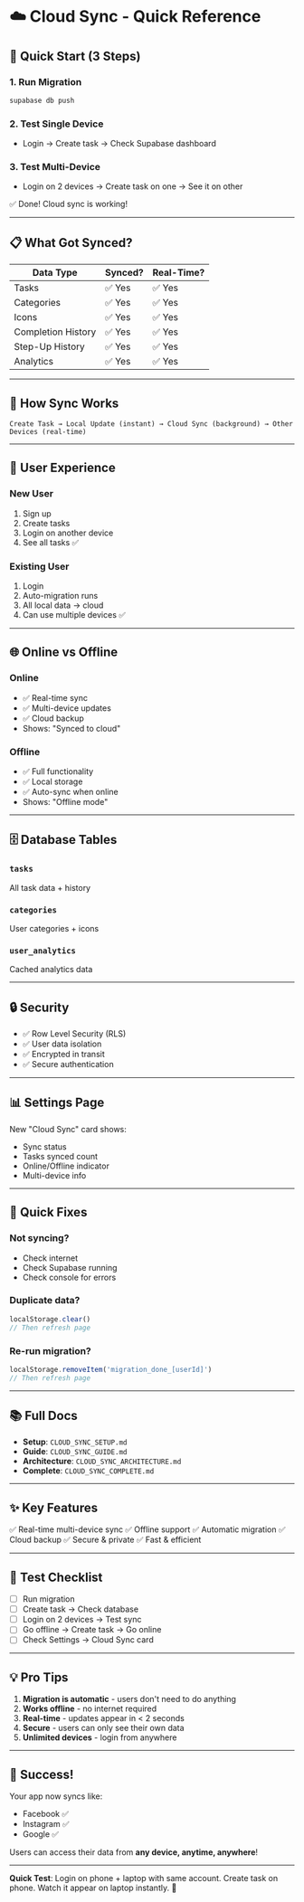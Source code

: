 # ☁️ Cloud Sync - Quick Reference

## 🚀 Quick Start (3 Steps)

### 1. Run Migration
```bash
supabase db push
```

### 2. Test Single Device
- Login → Create task → Check Supabase dashboard

### 3. Test Multi-Device
- Login on 2 devices → Create task on one → See it on other

✅ Done! Cloud sync is working!

---

## 📋 What Got Synced?

| Data Type | Synced? | Real-Time? |
|-----------|---------|------------|
| Tasks | ✅ Yes | ✅ Yes |
| Categories | ✅ Yes | ✅ Yes |
| Icons | ✅ Yes | ✅ Yes |
| Completion History | ✅ Yes | ✅ Yes |
| Step-Up History | ✅ Yes | ✅ Yes |
| Analytics | ✅ Yes | ✅ Yes |

---

## 🔄 How Sync Works

```
Create Task → Local Update (instant) → Cloud Sync (background) → Other Devices (real-time)
```

---

## 📱 User Experience

### New User
1. Sign up
2. Create tasks
3. Login on another device
4. See all tasks ✅

### Existing User
1. Login
2. Auto-migration runs
3. All local data → cloud
4. Can use multiple devices ✅

---

## 🌐 Online vs Offline

### Online
- ✅ Real-time sync
- ✅ Multi-device updates
- ✅ Cloud backup
- Shows: "Synced to cloud"

### Offline
- ✅ Full functionality
- ✅ Local storage
- ✅ Auto-sync when online
- Shows: "Offline mode"

---

## 🗄️ Database Tables

### `tasks`
All task data + history

### `categories`
User categories + icons

### `user_analytics`
Cached analytics data

---

## 🔒 Security

- ✅ Row Level Security (RLS)
- ✅ User data isolation
- ✅ Encrypted in transit
- ✅ Secure authentication

---

## 📊 Settings Page

New "Cloud Sync" card shows:
- Sync status
- Tasks synced count
- Online/Offline indicator
- Multi-device info

---

## 🐛 Quick Fixes

### Not syncing?
- Check internet
- Check Supabase running
- Check console for errors

### Duplicate data?
```javascript
localStorage.clear()
// Then refresh page
```

### Re-run migration?
```javascript
localStorage.removeItem('migration_done_[userId]')
// Then refresh page
```

---

## 📚 Full Docs

- **Setup**: `CLOUD_SYNC_SETUP.md`
- **Guide**: `CLOUD_SYNC_GUIDE.md`
- **Architecture**: `CLOUD_SYNC_ARCHITECTURE.md`
- **Complete**: `CLOUD_SYNC_COMPLETE.md`

---

## ✨ Key Features

✅ Real-time multi-device sync
✅ Offline support
✅ Automatic migration
✅ Cloud backup
✅ Secure & private
✅ Fast & efficient

---

## 🎯 Test Checklist

- [ ] Run migration
- [ ] Create task → Check database
- [ ] Login on 2 devices → Test sync
- [ ] Go offline → Create task → Go online
- [ ] Check Settings → Cloud Sync card

---

## 💡 Pro Tips

1. **Migration is automatic** - users don't need to do anything
2. **Works offline** - no internet required
3. **Real-time** - updates appear in < 2 seconds
4. **Secure** - users can only see their own data
5. **Unlimited devices** - login from anywhere

---

## 🎉 Success!

Your app now syncs like:
- Facebook ✅
- Instagram ✅
- Google ✅

Users can access their data from **any device, anytime, anywhere**!

---

**Quick Test**: Login on phone + laptop with same account. Create task on phone. Watch it appear on laptop instantly. 🚀
